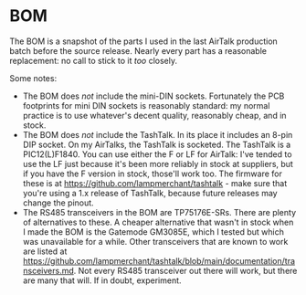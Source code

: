 # BOM

The BOM is a snapshot of the parts I used in the last AirTalk production batch before the source release.  Nearly every part has a reasonable replacement: no call to stick to it *too* closely.

Some notes:

* The BOM does *not* include the mini-DIN sockets.  Fortunately the PCB footprints for mini DIN sockets is reasonably standard: my normal practice is to use whatever's decent quality, reasonably cheap, and in stock. 
* The BOM does *not* include the TashTalk.  In its place it includes an 8-pin DIP socket.  On my AirTalks, the TashTalk is socketed.  The TashTalk is a PIC12(L)F1840.  You can use either the F or LF for AirTalk: I've tended to use the LF just because it's been more reliably in stock at suppliers, but if you have the F version in stock, those'll work too.  The firmware for these is at https://github.com/lampmerchant/tashtalk - make sure that you're using a 1.x release of TashTalk, because future releases may change the pinout.
* The RS485 transceivers in the BOM are TP75176E-SRs.  There are plenty of alternatives to these.  A cheaper alternative that wasn't in stock when I made the BOM is the Gatemode GM3085E, which I tested but which was unavailable for a while.  Other transceivers that are known to work are listed at https://github.com/lampmerchant/tashtalk/blob/main/documentation/transceivers.md.  Not every RS485 transceiver out there will work, but there are many that will.  If in doubt, experiment.